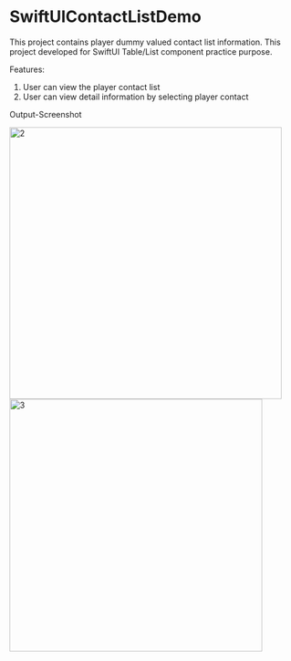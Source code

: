 # SwiftUIContactListDemo
This project contains player dummy valued contact list information. This project developed for SwiftUI Table/List component practice purpose.

Features:

1. User can view the player contact list 
2. User can view detail information by selecting player contact 

Output-Screenshot 

<img width="477" alt="2" src="https://user-images.githubusercontent.com/10699484/95663201-3bc14600-0b0b-11eb-9aef-365568d3246f.png">

<img width="443" alt="3" src="https://user-images.githubusercontent.com/10699484/95663252-9fe40a00-0b0b-11eb-9a27-c607a70c615e.png">
